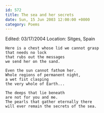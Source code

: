 ```yaml
---
id: 572
title: The sea and her secrets
date: Sun, 15 Jun 2003 12:00:00 +0000
category: Poems
---
```


Edited: 03/17/2004
Location: Sitges, Spain

    Here is a chest whose lid we cannot grasp  
    that needs no lock  
    that rubs out the messages  
    we send her on the sand.

    Even the sun cannot fathom her.  
    Whole regions of permanent night,  
    a wet fist clasping  
    the very whole of Earth...

    The deeps that lie beneath  
    are not for you and me.  
    The pearls that gather eternally there  
    will ever remain the secrets of the sea.


